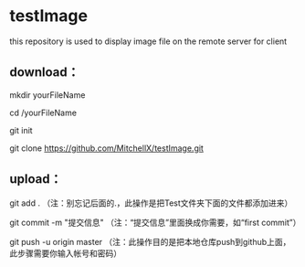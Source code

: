 # testImage
this repository is used to display image file on the remote server for client

## download：
mkdir yourFileName

cd /yourFileName

git init

git clone https://github.com/MitchellX/testImage.git

## upload：
git add .        （注：别忘记后面的.，此操作是把Test文件夹下面的文件都添加进来）

git commit  -m  "提交信息"  （注：“提交信息”里面换成你需要，如“first commit”）

git push -u origin master   （注：此操作目的是把本地仓库push到github上面，此步骤需要你输入帐号和密码）

